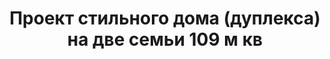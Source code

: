 ---
title: Проект стильного дома (дуплекса) на две семьи 109 м кв
description: Готовый проект стильного дома (дуплекса) на две семьи с террасой, из кирпича, газобетона или пеноблоков. Площадь&#58; 109 м.кв.

layout: project
permalink: /proekty/:path

featured: 1
weight: 500

project-title: Стильный дом на две семьи
project-catalog-title: Стильный дуплекс
project-name: TD-109
tiny-description: Таунхаус с четырьмя спальнями

short-description: "Функциональный дуплекс с рациональным составом помещений. Важное преимущество конструкции дома - отсутствие внутренних несущих стен и колонн, это обеспечивает свободную планировку, а также позволит сэкономить деньги на стройке. Эффектные боковые фасады с угловыми окнами и деревянными элементами сделают этот таунхаус украшением любого коттеджного поселка."

price-project: "70 000 р"
price-build: "от 4 050 000 р"


area: "2x109"

related:
- TD-85/105
- TD-105/125
- TD-75

params:
- name: "Площадь секции:"
  value: "109м<sup>2</sup>"
- name: "Площадь 1-го этажа:"
  value: "57м<sup>2</sup>"
- name: "Площадь 2-го этажа:"
  value: "52м<sup>2</sup>"
- name: "Крыльцо, терраса"
  value: "20м<sup>2</sup>"
- name: "Габаритные размеры"
  value: "7.16 x 14.9м"
- name: "Спальни"
  value: "4"
- name: "Санузлы"
  value: "2"
- name: "Высота 1-го этажа"
  value: "2.8м"
- name: "Высота 2-го этажа"
  value: "2.8м"
- name: "Фундамент"
  value: "Монолитный ж/б"
- name: "Конструкция стен"
  value: "Газобетон 400мм"
- name: "Перекрытия"
  value: "Монолитные ж/б"
- name: "Покрытие кровли"
  value: "Гибкая черепица"
- name: "Облицовка стен"
  value: "Клинкерная плитка, термососна"

options:
- name: "Зеркальный проект"
  value: "5 000 р"
- name: "Паспорт дома"
  value: "5 000 р"
- name: "Проект отопления"
  value: "30 000 р"
- name: "Водоснабжение, канализация"
  value: "30 000 р"
- name: "Проект электрики"
  value: "30 000 р"
- name: "Проект подвала"
  value: "30 000 р"
- name: "Замена материала стен"
  value: "20 000 р"
- name: "Изменение фундамента"
  value: "20 000 р"
- name: "Перепланировка (перегородки)"
  value: "5 000 р"
- name: "Дизайн интерьера"
  value: "120 000 р"
---